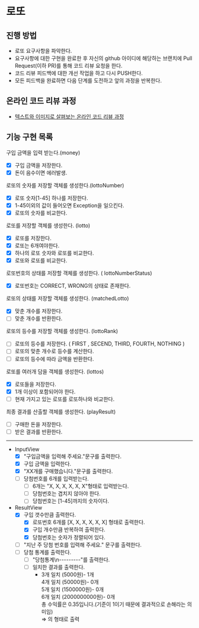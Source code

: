 # 로또
## 진행 방법
* 로또 요구사항을 파악한다.
* 요구사항에 대한 구현을 완료한 후 자신의 github 아이디에 해당하는 브랜치에 Pull Request(이하 PR)를 통해 코드 리뷰 요청을 한다.
* 코드 리뷰 피드백에 대한 개선 작업을 하고 다시 PUSH한다.
* 모든 피드백을 완료하면 다음 단계를 도전하고 앞의 과정을 반복한다.

## 온라인 코드 리뷰 과정
* [텍스트와 이미지로 살펴보는 온라인 코드 리뷰 과정](https://github.com/next-step/nextstep-docs/tree/master/codereview)

## 기능 구현 목록
구입 금액을 입력 받는다.(money)
- [x]  구입 금액을 저장한다.
- [x]  돈이 음수이면 에러발생.

로또의 숫자를 저장할 객체를 생성한다.(lottoNumber)
- [x]  로또 숫자[1-45] 하나를 저장한다.
- [x]  1-45이외의 값이 들어오면 Exception을 일으킨다.
- [x]  로또의 숫자를 비교한다.

로또를 저장할 객체를 생성한다. (lotto)
- [x]  로또를 저장한다.
- [x]  로또는 6개여야한다.
- [x]  하나의 로또 숫자와 로또를 비교한다.
- [x]  로또와 로또를 비교한다.

로또번호의 상태를 저장할 객체를 생성한다. ( lottoNumberStatus)
- [x]  로또번호는 CORRECT, WRONG의 상태로 존재한다.

로또의 상태를 저장할 객체를 생성한다. (matchedLotto)
- [x]  맞춘 개수를 저장한다.
- [ ]  맞춘 개수를 반환한다.

로또의 등수를 저장할 객체를 생성한다. (lottoRank)
- [ ]  로또의 등수를 저장한다. ( FIRST , SECEND, THIRD, FOURTH, NOTHING )
- [ ]  로또의 맞춘 개수로 등수를 계산한다.
- [ ]  로또의 등수에 따라 금액을 반환한다.

로또를 여러개 담을 객체를 생성한다. (lottos)
- [x]  로또들을 저장한다.
- [x]  1개 이상이 포함되어야 한다.
- [ ]  현재 가지고 있는 로또를 로또하나와 비교한다.

최종 결과를 산출할 객체를 생성한다. (playResult)
- [ ]  구매한 돈을 저장한다.
- [ ]  받은 결과를 반환한다.

---

- InputView
    - [x]  "구입금액을 입력해 주세요."문구를 출력한다.
    - [x]  구입 금액을 입력한다.
    - [x]  "XX개를 구매했습니다."문구를 출력한다.
    - [ ]  당첨번호를 6개를 입력받는다.
        - [ ]  6개는 "X, X, X, X, X, X"형태로 입력받는다.
        - [ ]  당첨번호는 겹치지 않아야 한다.
        - [ ]  당첨번호는 [1-45]까지의 숫자이다.
        
- ResultView
    - [x]  구입 갯수만큼 출력한다.
        - [x]  로또번호 6개를 [X, X, X, X, X, X] 형태로 출력한다.
        - [x]  구입 개수만큼 반복하여 출력한다.
        - [x]  당첨번호는 숫자가 정렬되어 있다.
    - [ ]  "지난 주 당첨 번호를 입력해 주세요." 문구를 출력한다.
    - [ ]  당첨 통계를 출력한다.
         - [ ]  "당첨통계\n---------"를 출력한다.
         - [ ]  일치한 결과를 출력한다.
            - 3개 일치 (5000원)- 1개   
            4개 일치 (50000원)- 0개   
            5개 일치 (1500000원)- 0개   
            6개 일치 (2000000000원)- 0개   
            총 수익률은 0.35입니다.(기준이 1이기 때문에 결과적으로 손해라는 의미임)   
            ⇒ 의 형태로 출력
